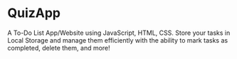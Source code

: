 # QuizApp
A To-Do List App/Website using JavaScript, HTML, CSS. Store your tasks in Local Storage and manage them efficiently with the ability to mark tasks as completed, delete them, and more!
